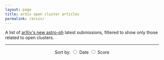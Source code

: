 ```yaml
---
layout: page
title: arXiv open cluster articles
permalink: /arxiv/
---
```


A list of [arXiv's new astro-ph](https://arxiv.org/list/astro-ph/new) latest submissions, filtered to show only those
related to open clusters.

---

<html lang="en">
  <body>
    <center>
    <div id="arxivsort"> Sort by:
      <label><input type="radio" name="sort" value="updated" /> Date</label>
      <label><input type="radio" name="sort" value="score" /> Score</label>
    </div>
    </center>
    <br>
    <!-- Load articles -->
    <ul id="papers"></ul>
    <script defer src="{{ site.baseurl }}/scripts/parse-arxiv.js"></script>
  </body>
</html>
